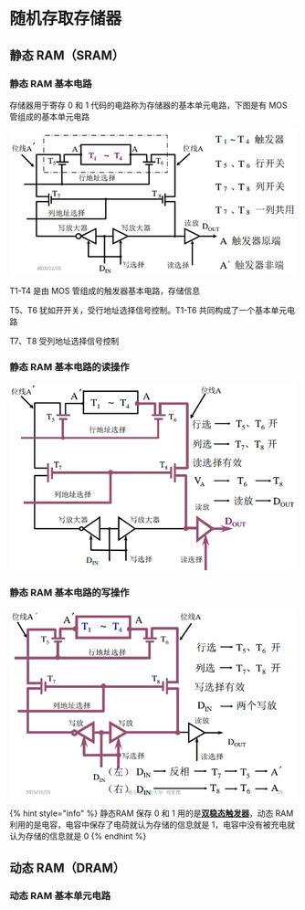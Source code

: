# 随机存取存储器

## 静态 RAM（SRAM）

### 静态 RAM 基本电路　

存储器用于寄存 0 和 1 代码的电路称为存储器的基本单元电路，下图是有 MOS 管组成的基本单元电路

![](../.gitbook/assets/jing-tai-ram-ji-ben-dian-lu-.png)

T1-T4 是由 MOS 管组成的触发器基本电路，存储信息

T5、T6 犹如开开关，受行地址选择信号控制。T1-T6 共同构成了一个基本单元电路

T7、T8 受列地址选择信号控制

### 静态 RAM 基本电路的读操作

![](../.gitbook/assets/jing-tai-ram-ji-ben-dian-lu-du-cao-zuo-.png)

### 静态 RAM 基本电路的写操作

![](../.gitbook/assets/jing-tai-ram-ji-ben-dian-lu-de-xie-cao-zuo-.png)

{% hint style="info" %}
静态RAM 保存 0 和 1 用的是[**双稳态触发器**](https://baike.baidu.com/item/%E5%8F%8C%E7%A8%B3%E6%80%81%E8%A7%A6%E5%8F%91%E5%99%A8)，动态 RAM 利用的是电容，电容中保存了电荷就认为存储的信息就是 1，电容中没有被充电就认为存储的信息就是 0
{% endhint %}

## 动态 RAM（DRAM）

### 动态 RAM 基本单元电路

